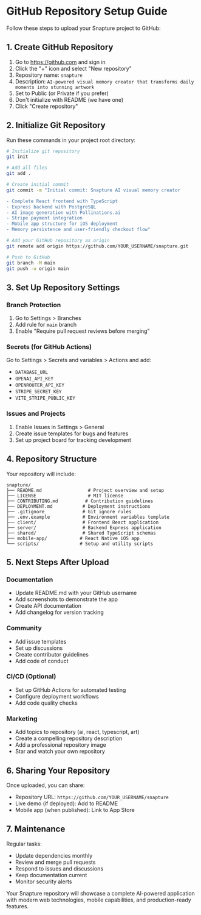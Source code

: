 # GitHub Repository Setup Guide

Follow these steps to upload your Snapture project to GitHub:

## 1. Create GitHub Repository

1. Go to https://github.com and sign in
2. Click the "+" icon and select "New repository"
3. Repository name: `snapture`
4. Description: `AI-powered visual memory creator that transforms daily moments into stunning artwork`
5. Set to Public (or Private if you prefer)
6. Don't initialize with README (we have one)
7. Click "Create repository"

## 2. Initialize Git Repository

Run these commands in your project root directory:

```bash
# Initialize git repository
git init

# Add all files
git add .

# Create initial commit
git commit -m "Initial commit: Snapture AI visual memory creator

- Complete React frontend with TypeScript
- Express backend with PostgreSQL
- AI image generation with Pollinations.ai
- Stripe payment integration
- Mobile app structure for iOS deployment
- Memory persistence and user-friendly checkout flow"

# Add your GitHub repository as origin
git remote add origin https://github.com/YOUR_USERNAME/snapture.git

# Push to GitHub
git branch -M main
git push -u origin main
```

## 3. Set Up Repository Settings

### Branch Protection
1. Go to Settings > Branches
2. Add rule for `main` branch
3. Enable "Require pull request reviews before merging"

### Secrets (for GitHub Actions)
Go to Settings > Secrets and variables > Actions and add:
- `DATABASE_URL`
- `OPENAI_API_KEY` 
- `OPENROUTER_API_KEY`
- `STRIPE_SECRET_KEY`
- `VITE_STRIPE_PUBLIC_KEY`

### Issues and Projects
1. Enable Issues in Settings > General
2. Create issue templates for bugs and features
3. Set up project board for tracking development

## 4. Repository Structure

Your repository will include:

```
snapture/
├── README.md                 # Project overview and setup
├── LICENSE                   # MIT license
├── CONTRIBUTING.md          # Contribution guidelines  
├── DEPLOYMENT.md           # Deployment instructions
├── .gitignore              # Git ignore rules
├── .env.example            # Environment variables template
├── client/                 # Frontend React application
├── server/                 # Backend Express application
├── shared/                 # Shared TypeScript schemas
├── mobile-app/            # React Native iOS app
└── scripts/               # Setup and utility scripts
```

## 5. Next Steps After Upload

### Documentation
- Update README.md with your GitHub username
- Add screenshots to demonstrate the app
- Create API documentation
- Add changelog for version tracking

### Community
- Add issue templates
- Set up discussions
- Create contributor guidelines
- Add code of conduct

### CI/CD (Optional)
- Set up GitHub Actions for automated testing
- Configure deployment workflows
- Add code quality checks

### Marketing
- Add topics to repository (ai, react, typescript, art)
- Create a compelling repository description
- Add a professional repository image
- Star and watch your own repository

## 6. Sharing Your Repository

Once uploaded, you can share:
- Repository URL: `https://github.com/YOUR_USERNAME/snapture`
- Live demo (if deployed): Add to README
- Mobile app (when published): Link to App Store

## 7. Maintenance

Regular tasks:
- Update dependencies monthly
- Review and merge pull requests
- Respond to issues and discussions
- Keep documentation current
- Monitor security alerts

Your Snapture repository will showcase a complete AI-powered application with modern web technologies, mobile capabilities, and production-ready features.